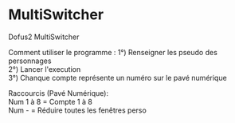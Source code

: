 # MultiSwitcher
Dofus2 MultiSwitcher

Comment utiliser le programme :
</n>
1°) Renseigner les pseudo des personnages </br>
2°) Lancer l'execution </br>
3°) Chanque compte représente un numéro sur le pavé numérique
</br>

Raccourcis (Pavé Numérique):
</br>
Num 1 à 8 = Compte 1 à 8</br>
Num - = Réduire toutes les fenêtres perso</br>
